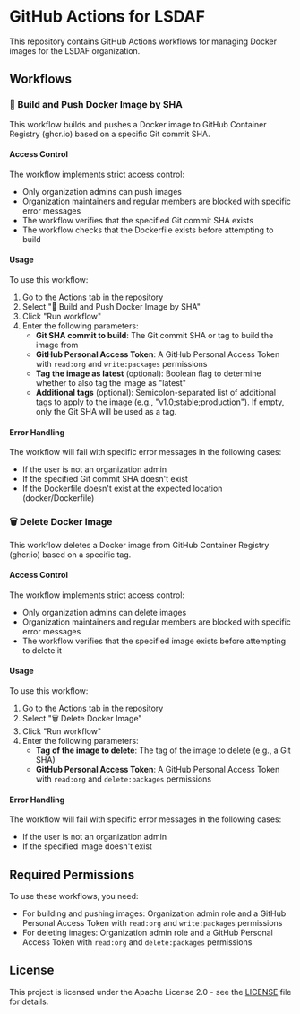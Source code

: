 # GitHub Actions for LSDAF

This repository contains GitHub Actions workflows for managing Docker images for the LSDAF organization.

## Workflows

### 🐳 Build and Push Docker Image by SHA

This workflow builds and pushes a Docker image to GitHub Container Registry (ghcr.io) based on a specific Git commit SHA.

#### Access Control

The workflow implements strict access control:
- Only organization admins can push images
- Organization maintainers and regular members are blocked with specific error messages
- The workflow verifies that the specified Git commit SHA exists
- The workflow checks that the Dockerfile exists before attempting to build

#### Usage

To use this workflow:

1. Go to the Actions tab in the repository
2. Select "🐳 Build and Push Docker Image by SHA"
3. Click "Run workflow"
4. Enter the following parameters:
   - **Git SHA commit to build**: The Git commit SHA or tag to build the image from
   - **GitHub Personal Access Token**: A GitHub Personal Access Token with `read:org` and `write:packages` permissions
   - **Tag the image as latest** (optional): Boolean flag to determine whether to also tag the image as "latest"
   - **Additional tags** (optional): Semicolon-separated list of additional tags to apply to the image (e.g., "v1.0;stable;production"). If empty, only the Git SHA will be used as a tag.

#### Error Handling

The workflow will fail with specific error messages in the following cases:
- If the user is not an organization admin
- If the specified Git commit SHA doesn't exist
- If the Dockerfile doesn't exist at the expected location (docker/Dockerfile)

### 🗑️ Delete Docker Image

This workflow deletes a Docker image from GitHub Container Registry (ghcr.io) based on a specific tag.

#### Access Control

The workflow implements strict access control:
- Only organization admins can delete images
- Organization maintainers and regular members are blocked with specific error messages
- The workflow verifies that the specified image exists before attempting to delete it

#### Usage

To use this workflow:

1. Go to the Actions tab in the repository
2. Select "🗑️ Delete Docker Image"
3. Click "Run workflow"
4. Enter the following parameters:
   - **Tag of the image to delete**: The tag of the image to delete (e.g., a Git SHA)
   - **GitHub Personal Access Token**: A GitHub Personal Access Token with `read:org` and `delete:packages` permissions

#### Error Handling

The workflow will fail with specific error messages in the following cases:
- If the user is not an organization admin
- If the specified image doesn't exist

## Required Permissions

To use these workflows, you need:
- For building and pushing images: Organization admin role and a GitHub Personal Access Token with `read:org` and `write:packages` permissions
- For deleting images: Organization admin role and a GitHub Personal Access Token with `read:org` and `delete:packages` permissions

## License

This project is licensed under the Apache License 2.0 - see the [LICENSE](LICENSE) file for details.
